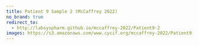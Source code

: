 ```yaml
---
title: Patient 9 Sample 2 (McCaffrey 2022)
no_brand: true
redirect_to:
  - http://labsyspharm.github.io/mccaffrey-2022/Patient9-2
images: https://s3.amazonaws.com/www.cycif.org/mccaffrey-2022/Patient9-2
---
```

